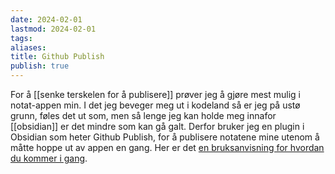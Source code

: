 ```yaml
---
date: 2024-02-01
lastmod: 2024-02-01
tags: 
aliases: 
title: Github Publish
publish: true
---
```

For å [[senke terskelen for å publisere]] prøver jeg å gjøre mest mulig i notat-appen min. I det jeg beveger meg ut i kodeland så er jeg på ustø grunn, føles det ut som, men så lenge jeg kan holde meg innafor [[obsidian]] er det mindre som kan gå galt. Derfor bruker jeg en plugin i Obsidian som heter Github Publish, for å publisere notatene mine utenom å måtte hoppe ut av appen en gang. Her er det [en bruksanvisning for hvordan du kommer i gang](https://flowerbed.bluerose.garden/Using-Quartz-&-Github-Publisher).
